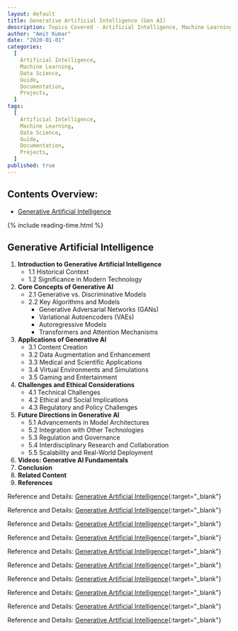 ```yaml
---
layout: default
title: Generative Artificial Intelligence (Gen AI)
description: Topics Covered - Artificial Intelligence, Machine Learning, Data Science
author: "Amit Kumar"
date: "2020-01-01"
categories:
  [
    Artificial Intelligence,
    Machine Learning,
    Data Science,
    Guide,
    Documentation,
    Projects,
  ]
tags:
  [
    Artificial Intelligence,
    Machine Learning,
    Data Science,
    Guide,
    Documentation,
    Projects,
  ]
published: true
---
```


## Contents Overview:<!-- omit in toc -->

- [Generative Artificial Intelligence](#generative-artificial-intelligence)

{% include reading-time.html %}

## Generative Artificial Intelligence

1. **Introduction to Generative Artificial Intelligence**
   - 1.1 Historical Context
   - 1.2 Significance in Modern Technology
2. **Core Concepts of Generative AI**
   - 2.1 Generative vs. Discriminative Models
   - 2.2 Key Algorithms and Models
     - Generative Adversarial Networks (GANs)
     - Variational Autoencoders (VAEs)
     - Autoregressive Models
     - Transformers and Attention Mechanisms
3. **Applications of Generative AI**
   - 3.1 Content Creation
   - 3.2 Data Augmentation and Enhancement
   - 3.3 Medical and Scientific Applications
   - 3.4 Virtual Environments and Simulations
   - 3.5 Gaming and Entertainment
4. **Challenges and Ethical Considerations**
   - 4.1 Technical Challenges
   - 4.2 Ethical and Social Implications
   - 4.3 Regulatory and Policy Challenges
5. **Future Directions in Generative AI**
   - 5.1 Advancements in Model Architectures
   - 5.2 Integration with Other Technologies
   - 5.3 Regulation and Governance
   - 5.4 Interdisciplinary Research and Collaboration
   - 5.5 Scalability and Real-World Deployment
6. **Videos: Generative AI Fundamentals**
7. **Conclusion**
8. **Related Content**
9. **References**

Reference and Details: [Generative Artificial Intelligence](generative-ai/generative-artificial-intelligence){:target="\_blank"}

Reference and Details: [Generative Artificial Intelligence](/generative-ai/generative-artificial-intelligence){:target="\_blank"}

Reference and Details: [Generative Artificial Intelligence](./generative-ai/generative-artificial-intelligence){:target="\_blank"}

Reference and Details: [Generative Artificial Intelligence](../generative-ai/generative-artificial-intelligence){:target="\_blank"}

Reference and Details: [Generative Artificial Intelligence](generative-ai/generative-artificial-intelligence.md){:target="\_blank"}

Reference and Details: [Generative Artificial Intelligence](/generative-ai/generative-artificial-intelligence.md){:target="\_blank"}

Reference and Details: [Generative Artificial Intelligence](./generative-ai/generative-artificial-intelligence.md){:target="\_blank"}

Reference and Details: [Generative Artificial Intelligence](../generative-ai/generative-artificial-intelligence.md){:target="\_blank"}

Reference and Details: [Generative Artificial Intelligence](https://amitkumar-aimlp.github.io/projects/generative-ai/generative-artificial-intelligence.md){:target="\_blank"}

Reference and Details: [Generative Artificial Intelligence](https://amitkumar-aimlp.github.io/projects/generative-ai/generative-artificial-intelligence){:target="\_blank"}

